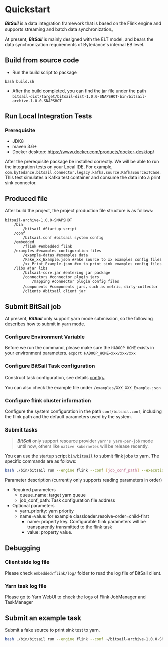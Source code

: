 # Quickstart

***BitSail*** is a data integration framework that is based on the Flink engine and supports streaming and batch data synchronization。

At present, ***BitSail*** is mainly designed with the ELT model, and bears the data synchronization requirements of Bytedance's internal EB level.

## Build from source code
- Run the build script to package
```
bash build.sh
```
- After the build completed, you can find the jar file under the path `bitsail-dist/target/bitsail-dist-1.0.0-SNAPSHOT-bin/bitsail-archive-1.0.0-SNAPSHOT`

## Run Local Integration Tests
### Prerequisite
- JDK8
- maven 3.6+
- Docker desktop: https://www.docker.com/products/docker-desktop/

After the prerequisite package be installed correctly. We will be able to run the integration tests on your Local IDE.
For example, `com.bytedance.bitsail.connector.legacy.kafka.source.KafkaSourceITCase`. This test simulates a Kafka test container and consume the data into a print sink connector.

## Produced file

After build the project, the project production file structure is as follows:

``` simple
bitsail-archive-1.0.0-SNAPSHOT    
    /bin  
        /bitsail #Startup script
    /conf
        /bitsail.conf #bitsail system config
    /embedded
        /flink #embedded flink
    /examples #examples configuration files
        /example-datas #examples data
        /Fake_xx_Example.json #Fake source to xx examples config files
        /xx_Print_Example.json #xx to print sink examples config files
    /libs #jar libs
        /bitsail-core.jar #entering jar package
        /connectors #connector plugin jars
            /mapping #connector plugin config files
        /components #components jars，such as metric、dirty-collector
        /clients #bitsail client jar
```

## Submit BitSail job

At present, ***BitSail*** only support yarn mode submission, so the following describes how to submit in yarn mode.

### Configure Environment Variable
Before we run the command, please make sure the `HADOOP_HOME` exists in your environment parameters.
`export HADOOP_HOME=xxx/xxx/xxx`

### Configure BitSail Task configuration

Construct task configuration, see details [config](config.md)。

You can also check the example file under `/examples/XXX_XXX_Example.json`

### Configure flink cluster information

Configure the system configuration in the path `conf/bitsail.conf`, including the flink path and the default parameters used by the system.

### Submit tasks
> ***BitSail*** only support resource provider `yarn's yarn-per-job` mode until now, others like `native kubernetes` will be release recently.

You can use the startup script `bin/bitsail` to submit flink jobs to yarn. The specific commands are as follows:

``` bash
bash ./bin/bitsail run --engine flink --conf [job_conf_path] --execution-mode run --queue [queue_name] --deployment-mode yarn-per-job [--priority [yarn_priority] -p/--props [name=value]] 
```

Parameter description (currently only supports reading parameters in order)

* Required parameters
  * queue_name: target yarn queue
  * job_conf_path: Task configuration file address
* Optional parameters
  * yarn_priority: yarn priority
  * name=value: for example classloader.resolve-order=child-first
    * name: property key. Configurable flink parameters will be transparently transmitted to the flink task
    * value: property value.

## Debugging
### Client side log file
Please check `embedded/flink/log/` folder to read the log file of BitSail client.
### Yarn task log file
Please go to Yarn WebUI to check the logs of Flink JobManager and TaskManager

## Submit an example task
Submit a fake source to print sink test to yarn.
``` bash
bash ./bin/bitsail run --engine flink --conf ~/bitsail-archive-1.0.0-SNAPSHOT/examples/Fake_Hudi_Example.json --execution-mode run -p 1=1  --deployment-mode yarn-per-job  --queue default
```